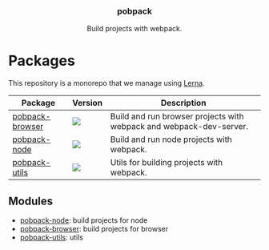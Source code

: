 <h3 align="center">
  pobpack
</h3>

<p align="center">
  Build projects with webpack.
</p>

<h1>Packages</h1>

This repository is a monorepo that we manage using [Lerna](https://github.com/lerna/lerna).

| Package | Version | Description |
|---------|---------|-------------|
| [pobpack-browser](/packages/pobpack-browser) | <a href="https://npmjs.org/package/pobpack-browser"><img src="https://img.shields.io/npm/v/pobpack-browser.svg?style=flat-square"></a> | Build and run browser projects with webpack and webpack-dev-server.
| [pobpack-node](/packages/pobpack-node) | <a href="https://npmjs.org/package/pobpack-node"><img src="https://img.shields.io/npm/v/pobpack-node.svg?style=flat-square"></a> | Build and run node projects with webpack.
| [pobpack-utils](/packages/pobpack-utils) | <a href="https://npmjs.org/package/pobpack-utils"><img src="https://img.shields.io/npm/v/pobpack-utils.svg?style=flat-square"></a> | Utils for building projects with webpack.

## Modules

- [pobpack-node](https://github.com/christophehurpeau/pobpack/tree/master/packages/pobpack-node): build projects for node
- [pobpack-browser](https://github.com/christophehurpeau/pobpack/tree/master/packages/pobpack-browser): build projects for browser
- [pobpack-utils](https://github.com/christophehurpeau/pobpack/tree/master/packages/pobpack-utils): utils
